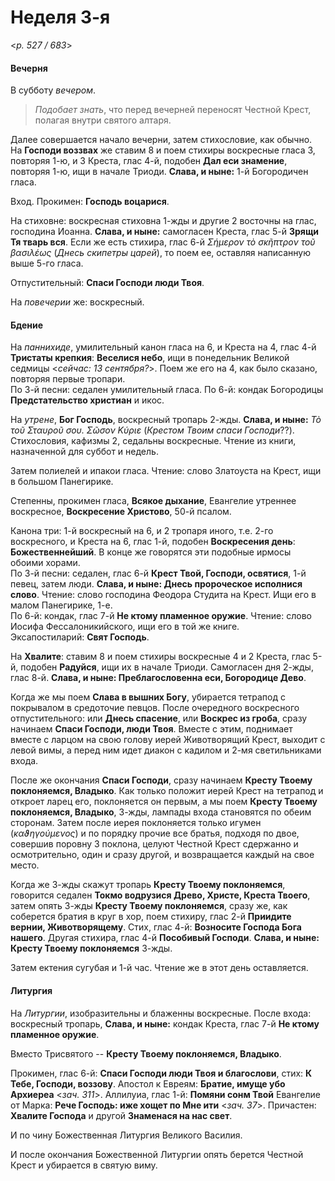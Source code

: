 
# Неделя 3-я

<*p. 527 / 683*>

#### Вечерня

В субботу *вечером*.
 
> *Подобает знать*, что перед вечерней переносят Честной Крест, полагая внутри святого алтаря.
 
Далее совершается начало вечерни, затем стихословие, как обычно. На **Господи воззвах** же ставим 8 
и поем стихиры воскресные гласа 3, повторяя 1-ю, и 3 Креста, глас 4-й, подобен **Дал еси знамение**, 
повторяя 1-ю, ищи в начале Триоди. **Слава, и ныне:** 1-й Богородичен гласа. 

Вход. Прокимен: **Господь воцарися**. 

На стиховне: воскресная стиховна 1-жды и другие 2 восточны на глас, господина Иоанна. 
**Слава, и ныне:** самогласен Креста, глас 5-й **Зрящи Тя тварь вся**. Если же есть стихира, глас 6-й 
*Σήμερον τὸ σκῆπτρον τοῦ βασιλέως* (*Днесь скипетры царей*), то поем ее, оставляя написанную выше 5-го гласа.
  
Отпустительный: **Спаси Господи люди Твоя**. 

На *повечерии* же: воскресный. 

#### Бдение

На *паннихиде*, умилительный канон гласа на 6, и Креста на 4, глас 4-й **Тристаты крепкия**: 
**Веселися небо**, ищи в понедельник Великой седмицы <*сейчас: 13 сентября?*>. Поем же его на 4, как было 
сказано, повторяя первые тропари.  
По 3-й песни: седален умилительный гласа. 
По 6-й: кондак Богородицы **Предстательство христиан** и икос. 

На *утрене*, **Бог Господь**, воскресный тропарь 2-жды. **Слава, и ныне:** *Τὸ τοῦ Σταυροῦ σου. Σῶσον Κύριε*
(*Крестом Твоим спаси Господи*??). 
Стихословия, кафизмы 2, седальны воскресные. Чтение из книги, назначенной для суббот и недель.  

Затем полиелей и ипакои гласа. Чтение: слово Златоуста на Крест, ищи в большом Панегирике. 

Степенны, прокимен гласа, **Всякое дыхание**, Евангелие утреннее воскресное, **Воскресение Христово**, 
50-й псалом. 

Канона три: 1-й воскресный на 6, и 2 тропаря иного, т.е. 2-го воскресного, и Креста на 6, глас 1-й, 
подобен **Воскресения день**: **Божественнейший**. В конце же говорятся эти подобные ирмосы обоими хорами.  
По 3-й песни: седален, глас 6-й **Крест Твой, Господи, освятися**, 1-й певец, затем люди. 
**Слава, и ныне: Днесь пророческое исполнися слово**. Чтение: слово господина Феодора Студита на Крест. 
Ищи его в малом Панегирике, 1-е.   
По 6-й: кондак, глас 7-й **Не ктому пламенное оружие**. Чтение: слово Иосифа Фессалоникийского, ищи его 
в той же книге.  
Эксапостиларий: **Свят Господь**. 

На **Хвалите**: ставим 8 и поем стихиры воскресные 4 и 2 Креста, глас 5-й, подобен **Радуйся**, 
ищи их в начале Триоди. Самогласен дня 2-жды, глас 8-й. **Слава, и ныне: Преблагословенна еси, Богородице Дево**. 

Когда же мы поем **Слава в вышних Богу**, убирается тетрапод с покрывалом в средоточие певцов. 
После очередного воскресного отпустительного: или **Днесь спасение**, или **Воскрес из гроба**, 
сразу начинаем **Спаси Господи, люди Твоя**. Вместе с этим, поднимает вместе с ларцом на свою голову иерей 
Животворящий Крест, выходит с левой вимы, а перед ним идет диакон с кадилом и 2-мя светильниками входа. 

После же окончания **Спаси Господи**, сразу начинаем **Кресту Твоему поклоняемся, Владыко**. Как только 
положит иерей Крест на тетрапод и откроет ларец его, поклоняется он первым, а мы поем 
**Кресту Твоему поклоняемся, Владыко**, 3-жды, лампады входа становятся по обеим сторонам. Затем после 
иерея поклоняется только игумен (*καϑηγούμενος*) и по порядку прочие все братья, подходя по двое, 
совершив поровну 3 поклона, целуют Честной Крест сдержанно и осмотрительно, один и сразу другой, 
и возвращается каждый на свое место. 

Когда же 3-жды скажут тропарь **Кресту Твоему поклоняемся**, говорится седален **Токмо водрузися Древо, 
Христе, Креста Твоего**, затем опять 3-жды **Кресту Твоему поклоняемся**, сразу же, как соберется братия 
в круг в хор, поем стихиру, глас 2-й **Приидите вернии, Животворящему**. Стих, глас 4-й: 
**Возносите Господа Бога нашего**. Другая стихира, глас 4-й **Пособивый Господи**. 
**Слава, и ныне: Кресту Твоему поклоняемся** 3-жды. 

Затем ектения сугубая и 1-й час. Чтение же в этот день оставляется.  

#### Литургия

На *Литургии*, изобразительны и блаженны воскресные. 
После входа: воскресный тропарь, **Слава, и ныне:** кондак Креста, глас 7-й **Не ктому пламенное оружие**. 

Вместо Трисвятого -- **Кресту Твоему поклоняемся, Владыко**. 

Прокимен, глас 6-й: **Спаси Господи люди Твоя и благослови**, стих: **К Тебе, Господи, воззову**. 
Апостол к Евреям: **Братие, имуще убо Архиереа** <*зач. 311*>.
Аллилуиа, глас 1-й: **Помяни сонм Твой** 
Евангелие от Марка: **Рече Господь: иже хощет по Мне ити** <*зач. 37*>. 
Причастен: **Хвалите Господа** и другой **Знаменася на нас свет**. 

И по чину Божественная Литургия Великого Василия. 

И после окончания Божественной Литургии опять берется Честной Крест и убирается в святую виму. 
